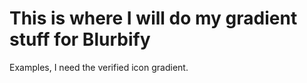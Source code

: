 # This is where I will do my gradient stuff for Blurbify

Examples, I need the verified icon gradient.
